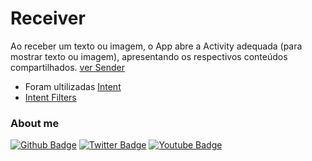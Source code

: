 # Receiver

Ao receber um texto ou imagem, o App abre a Activity adequada (para mostrar texto ou imagem), apresentando os respectivos conteúdos compartilhados.
[ver Sender](https://github.com/trallerd/Sender)



- Foram ultilizadas [Intent](https://developer.android.com/reference/android/content/Intent?hl=en)
- [Intent Filters](https://developer.android.com/reference/android/content/IntentFilter?hl=en)


### About me
[![Github Badge](https://img.shields.io/badge/-Github-000?style=flat-square&logo=Github&logoColor=white&link=https://github.com/fagnerpsantos)](https://github.com/Trallerd)
[![Twitter Badge](https://img.shields.io/badge/-Twitter-1ca0f1?style=flat-square&labelColor=1ca0f1&logo=twitter&logoColor=white&link=https://twitter.com/trallerd)](https://twitter.com/trallerd)
[![Youtube Badge](https://img.shields.io/badge/-YouTube-ff0000?style=flat-square&labelColor=ff0000&logo=youtube&logoColor=white&link=https://www.youtube.com/channel/UCHmlPQF6AVr3y7fj7TE-7Hw)](https://www.youtube.com/channel/UCHmlPQF6AVr3y7fj7TE-7Hw)
